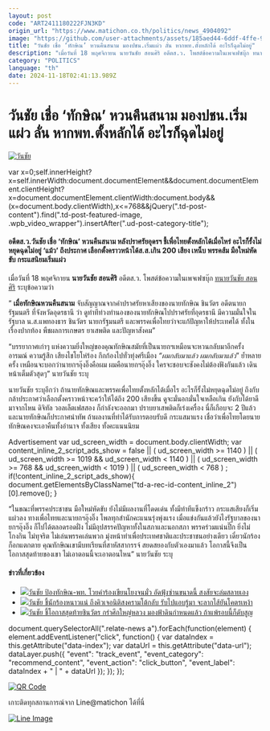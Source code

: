 ```yaml
---
layout: post
code: "ART2411180222FJN3KD"
origin_url: "https://www.matichon.co.th/politics/news_4904092"
image: "https://github.com/user-attachments/assets/185aed44-6ddf-4ffe-9c6e-0eb7e0e000eb"
title: "วันชัย เชื่อ ‘ทักษิณ’ หวนคืนสนาม มองปชน.เริ่มแผ่ว ลั่น หากพท.ตั้งหลักได้ อะไรก็ฉุดไม่อยู่"
description: "เมื่อวันที่ 18 พฤศจิกายน นายวันชัย สอนศิริ อดีตส.ว. โพสต์ข้อความในเพจเฟซบุ๊ก ทนายวันชัย สอนศิริ ระบุข้อความว่า"
category: "POLITICS"
language: "th"
date: 2024-11-18T02:41:13.989Z
---
```


# วันชัย เชื่อ ‘ทักษิณ’ หวนคืนสนาม มองปชน.เริ่มแผ่ว ลั่น หากพท.ตั้งหลักได้ อะไรก็ฉุดไม่อยู่

[![วันชัย](https://www.matichon.co.th/wp-content/uploads/2024/11/wanchai1.jpg "wanchai1")](https://www.matichon.co.th/wp-content/uploads/2024/11/wanchai1.jpg)

var x=0;self.innerHeight?x=self.innerWidth:document.documentElement&&document.documentElement.clientHeight?x=document.documentElement.clientWidth:document.body&&(x=document.body.clientWidth),x<=768&&jQuery(".td-post-content").find(".td-post-featured-image, .wpb\_video\_wrapper").insertAfter(".ud-post-category-title");

#### **อดีตส.ว.วันชัย เชื่อ ‘ทักษิณ’ หวนคืนสนาม หลังปราศรัยอุดรฯ ชี้เพื่อไทยตั้งหลักได้เมื่อไหร่ อะไรก็รั้งไม่หยุดฉุดไม่อยู่ ‘แม้ว’ ถึงประกาศ เลือกตั้งคราวหน้าได้ส.ส.เกิน 200 เสียง เหน็บ พรรคส้ม มือใหม่หัดขับ กระแสนิยมเริ่มแผ่ว**

เมื่อวันที่ 18 พฤศจิกายน **นายวันชัย สอนศิริ** อดีตส.ว. โพสต์ข้อความในเพจเฟซบุ๊ก [ทนายวันชัย สอนศิริ](https://www.facebook.com/p/%E0%B8%97%E0%B8%99%E0%B8%B2%E0%B8%A2%E0%B8%A7%E0%B8%B1%E0%B8%99%E0%B8%8A%E0%B8%B1%E0%B8%A2-%E0%B8%AA%E0%B8%AD%E0%B8%99%E0%B8%A8%E0%B8%B4%E0%B8%A3%E0%B8%B4-100064799223736/) ระบุข้อความว่า

” **เมื่อทักษิณหวนคืนสนาม** จับสัญญาณจากคำปราศรัยหาเสียงของนายทักษิณ ชินวัตร อดีตนายกรัฐมนตรี ที่จังหวัดอุดรธานี ว่า ดูท่าทีท่วงทำนองของนายทักษิณไปปราศรัยที่อุดรธานี มีความมั่นใจในรัฐบาล น.ส.แพทองธาร ชินวัตร นายกรัฐมนตรี และพรรคเพื่อไทยว่าจะแก้ปัญหาให้ประเทศได้ ทั้งในเรื่องปากท้อง พืชผลการเกษตร ยาเสพติด และปัญหาสังคม”

“บรรยากาศเก่าๆ แห่งความยิ่งใหญ่ของคุณทักษิณสมัยที่เป็นนายกฯเหมือนจะหวนกลับมาอีกครั้ง อารมณ์ ความรู้สึก เสียงไชโยโห่ร้อง กึกก้องไปทั่วทุ่งศรีเมือง _“ผมกลับมาแล้ว ผมกลับมาแล้ว_” ย้ำหลายครั้ง เหมือนจะบอกว่านายกฯอุ๊งอิ๊งคือผม ผมคือนายกฯอุ๊งอิ๊ง ใครจะชอบจะชังคงไม่ต้องฟังกันแล้ว เดินหน้าเต็มตัวสุดๆ” นายวันชัย ระบุ

นายวันชัย ระบุอีกว่า ถ้านายทักษิณและพรรคเพื่อไทยตั้งหลักได้เมื่อไร อะไรก็รั้งไม่หยุดฉุดไม่อยู่ ถึงกับกล้าประกาศว่าเลือกตั้งคราวหน้าจะคว้าให้ได้ถึง 200 เสียงขึ้น ดูจะมั่นอกมั่นใจเหลือเกิน ยังกับได้ยาดีมาจากไหน ดิจิทัล วอลเล็ตเฟสสอง ก็กำลังจะออกมา ปราบยาเสพติดก็เร่งเครื่อง นี่ก็เกือบจะ 2 ปีแล้ว และนายทักษิณก็ประกาศนำทัพ ถ้าผลงานที่ทำได้รับการตอบรับดี กระแสมาแรง เชื่อว่าเพื่อไทยโดยนายทักษิณคงจะเอาคืนทั้งอำนาจ ทั้งเสียง ทั้งคะแนนนิยม

Advertisement var ud\_screen\_width = document.body.clientWidth; var content\_inline\_2\_script\_ads\_show = false || ( ud\_screen\_width >= 1140 ) || ( ud\_screen\_width >= 1019 && ud\_screen\_width < 1140 ) || ( ud\_screen\_width >= 768 && ud\_screen\_width < 1019 ) || ( ud\_screen\_width < 768 ) ; if(!content\_inline\_2\_script\_ads\_show){ document.getElementsByClassName("td-a-rec-id-content\_inline\_2")\[0\].remove(); }

“ในขณะที่พรรคประชาชน มือใหม่หัดขับ ยังไม่มีผลงานที่โดดเด่น ทั้งมีท่าทีแข็งกร้าว กระแสเสียงก็เริ่มแผ่วลง ทางเพื่อไทยและนายกฯอุ๊งอิ๊ง โพลทุกสำนักคะแนนรุ่งพุ่งแรง เมื่อแข่งกันแล้วยังไงรัฐบาลของนายกฯอุ๊งอิ๊ง ก็ไปได้ตลอดรอดฝั่ง ไม่มีอุปสรรคปัญหาทั้งในสภาและนอกสภา พรรคร่วมแน่นปึ๊ก ยิ่งไม่โกงกิน ไม่ทุจริต ไม่เล่นพรรคเล่นพวก มุ่งหน้าทำเพื่อประเทศชาติและประชาชนอย่างเดียว เดี๋ยวนักร้องก็อกแตกตาย คุณทักษิณเขามีบทเรียนที่สาหัสสากรรจ์ สยดสยองกับตัวเองมาแล้ว โอกาสนี้จึงเป็นโอกาสสุดท้ายของเขา ไม่เอาตอนนี้จะเอาตอนไหน” นายวันชัย ระบุ

#### ข่าวที่เกี่ยวข้อง

*   [![](https://www.matichon.co.th/wp-content/uploads/2024/10/วันชัย-1310.jpg)วันชัย ป้องทักษิณ-พท. โวยคำร้องเขียนโยงจนมั่ว อัดฟุ้งซ่านขนาดนี้ สงสัยจะล่มสลายเอง](https://www.matichon.co.th/politics/news_4843624)
*   [![](https://www.matichon.co.th/wp-content/uploads/2024/09/hq7205588.jpg)วันชัย ชี้นักร้องหนาวแน่ ถึงคิวเจอนิติสงครามโต้กลับ รับไปแอบรู้มา จะลากไส้ยันโคตรเหง้า](https://www.matichon.co.th/politics/news_4816266)
*   [![](https://www.matichon.co.th/wp-content/uploads/2024/09/S__1156.jpg)วันชัย ชี้โอกาสสุดท้ายชินวัตร กรำศึกใหญ่หลวง มองฟ้าดินกำหนดแล้ว ถ้าแพ้รอบนี้ก็ดับสูญ](https://www.matichon.co.th/politics/news_4778015)

document.querySelectorAll(".relate-news a").forEach(function(element) { element.addEventListener("click", function() { var dataIndex = this.getAttribute("data-index"); var dataUrl = this.getAttribute("data-url"); dataLayer.push({ "event": "track\_event", "event\_category": "recommend\_content", "event\_action": "click\_button", "event\_label": dataIndex + " | " + dataUrl }); }); });

[![QR Code](https://www.matichon.co.th/wp-content/uploads/2023/07/wob1371z.jpg)](https://lin.ee/ht0nDxX)

เกาะติดทุกสถานการณ์จาก Line@matichon ได้ที่นี่

[![Line Image](https://www.matichon.co.th/wp-content/uploads/2023/07/th.png)](https://lin.ee/ht0nDxX)
